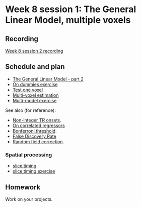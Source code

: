 # Week 8 session 1: The General Linear Model, multiple voxels

## Recording

[Week 8 session
2 recording](https://numfocus-org.zoom.us/rec/share/USUHoqGel7nJuCrgznJCKGwRHUjXRQJ7Al75seiiU9JRUiHPG76s9FWhafLOnk8j.UkFFAduW_nQNlPjQ?startTime=1695045951000)

## Schedule and plan

* [The General Linear Model - part 2](https://textbook.nipraxis.org/glm_intro#solving-the-model-with-matrix-algebra)
* [On dummies
  exercise](https://mybinder.org/v2/gh/nipraxis/summer-2023/main?urlpath=tree/on_dummies/on_dummies.ipynb)
* [Test one voxel](https://textbook.nipraxis.org/model_one_voxel.html)
* [Multi-voxel estimation](https://textbook.nipraxis.org/multi_multiply.html)
* [Multi-model exercise](https://mybinder.org/v2/gh/nipraxis/summer-2023/main?urlpath=tree/multi_model/multi_model.ipynb)

See also (for reference):

* [Non-integer TR onsets](https://textbook.nipraxis.org/non_tr_onsets).
* [On correlated
  regressors](https://matthew-brett.github.io/teaching/correlated_regressors.html)
* [Bonferroni threshold](https://textbook.nipraxis.org/bonferroni_correction).
* [False Discovery Rate](https://matthew-brett.github.io/teaching/fdr.html)
* [Random field
  correction](https://matthew-brett.github.io/teaching/random_fields.html).

### Spatial processing

* [slice timing](https://textbook.nipraxis.org/slice_timing)
* [slice timing
  exercise](https://mybinder.org/v2/gh/nipraxis/summer-2023/main?urlpath=tree/slice_timing/slice_timing.ipynb)

## Homework

Work on your projects.
